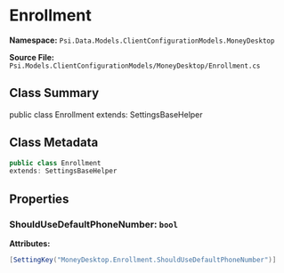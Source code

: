 # Enrollment

**Namespace:** `Psi.Data.Models.ClientConfigurationModels.MoneyDesktop`

**Source File:** `Psi.Models.ClientConfigurationModels/MoneyDesktop/Enrollment.cs`

## Class Summary

public class Enrollment
extends: SettingsBaseHelper

## Class Metadata

```typescript
public class Enrollment
extends: SettingsBaseHelper
```

## Properties

### ShouldUseDefaultPhoneNumber: `bool`

**Attributes:**
```csharp
[SettingKey("MoneyDesktop.Enrollment.ShouldUseDefaultPhoneNumber")]
```
